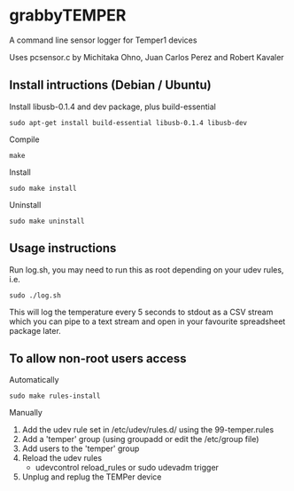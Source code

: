 grabbyTEMPER
============    

A command line sensor logger for Temper1 devices

Uses pcsensor.c by Michitaka Ohno, Juan Carlos Perez and Robert Kavaler

Install intructions (Debian / Ubuntu)
-------------------------------------

Install libusb-0.1.4 and dev package, plus build-essential 

    sudo apt-get install build-essential libusb-0.1.4 libusb-dev

Compile

    make

Install

    sudo make install

Uninstall

    sudo make uninstall


Usage instructions
------------------

Run log.sh, you may need to run this as root depending on your udev rules, i.e.

    sudo ./log.sh

This will log the temperature every 5 seconds to stdout as a CSV stream which 
you can pipe to a text stream and open in your favourite spreadsheet package 
later. 


To allow non-root users access
------------------------------
Automatically

    sudo make rules-install
 
Manually

1. Add the udev rule set in /etc/udev/rules.d/ using the 99-temper.rules 
2. Add a 'temper' group (using groupadd or edit the /etc/group file)
3. Add users to the 'temper' group
4. Reload the udev rules 
    * udevcontrol reload_rules or sudo udevadm trigger
5. Unplug and replug the TEMPer device


